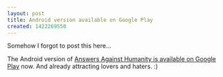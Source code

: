```yaml
---
layout: post
title: Android version available on Google Play
created: 1422269550
---
```

<p>Somehow I forgot to post this here&hellip;</p><p>The Android version of <a href="https://play.google.com/store/apps/details?id=gregariousmammal.com.answersagainsthumanity" target="_blank">Answers Against Humanity is available on Google Play</a> now. And already attracting lovers and haters. :)</p>
